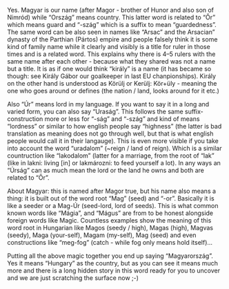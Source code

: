 Yes. Magyar is our name (after Magor - brother of Hunor and also son of Nimród) while “Ország” means country. This latter word is related to “Őr” which means guard and “-szág” which is a suffix to mean “guardedness”. The same word can be also seen in names like “Arsac” and the Arsacian” dynasty of the Parthian (Pártos) empire and people falsely think it is some kind of family name while it clearly and visibly is a title for ruler in those times and is a related word. This explains why there is 4–5 rulers with the same name after each other - because what they shared was not a name but a title. It is as if one would think “király” is a name (it has became so though: see Király Gábor our goalkeeper in last EU chanpionships). Király on the other hand is understood as Körülj or Kerülj: Kör+üly - meaning the one who goes around or defines (the nation / land, looks around for it etc.)

Also “Úr” means lord in my language. If you want to say it in a long and varied form, you can also say “Uraság”. This follows the same suffix-construction more or less for “-ság” and “-szág” and kind of means “lordness” or similar to how english people say “highness” (the latter is bad translation as meaning does not go through well, but that is what english people would call it in their langauge). This is even more visible if you take into account the word “uradalom” (~reign / land of reign). Which is a similar countruction like “lakodalom” (latter for a marriage, from the root of “lak” (like in lakni: living [in] or lakmározni: to feed yourself a lot). In any ways an “Úrság” can as much mean the lord or the land he owns and both are related to “Őr”.

About Magyar: this is named after Magor true, but his name also means a thing: it is built out of the word root “Mag” (seed) and “-or”. Basically it is like a seeder or a Mag-Úr (seed-lord, lord of seeds). This is what common known words like “Mágia”, and “Mágus” are from to be honest alongside foreign words like Magic. Countless examples show the meaning of this word root in Hungarian like Magos (seedy / high), Magas (high), Magvas (seedy), Maga (your-self), Magam (my-self), Mag (seed) and even constructions like “meg-fog” (catch - while fog only means hold itself)…

Putting all the above magic together you end up saying “Magyarország”. Yes it means “Hungary” as the country, but as you can see it means much more and there is a long hidden story in this word ready for you to uncover and we are just scratching the surface now ;-)
